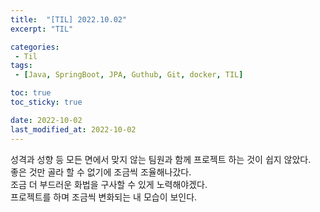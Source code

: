 ```yaml
---
title:  "[TIL] 2022.10.02"
excerpt: "TIL"

categories:
 - Til
tags:
 - [Java, SpringBoot, JPA, Guthub, Git, docker, TIL]

toc: true
toc_sticky: true

date: 2022-10-02
last_modified_at: 2022-10-02
---
```


성격과 성향 등 모든 면에서 맞지 않는 팀원과 함께 프로젝트 하는 것이 쉽지 않았다. <br>
좋은 것만 골라 할 수 없기에 조금씩 조율해나갔다. <br>
조금 더 부드러운 화법을 구사할 수 있게 노력해야겠다. <br>
프로젝트를 하며 조금씩 변화되는 내 모습이 보인다.<br>
